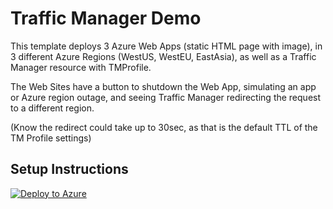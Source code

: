 ﻿# Traffic Manager Demo 
This template deploys 3 Azure Web Apps (static HTML page with image), in 3 different Azure Regions (WestUS, WestEU, EastAsia), as well as a Traffic Manager resource with TMProfile.

The Web Sites have a button to shutdown the Web App, simulating an app or Azure region outage, and seeing Traffic Manager redirecting the request to a different region.

(Know the redirect could take up to 30sec, as that is the default TTL of the TM Profile settings)

## Setup Instructions ##

[![Deploy to Azure](https://azuredeploy.net/deploybutton.svg)](https://azuredeploy.net/)

